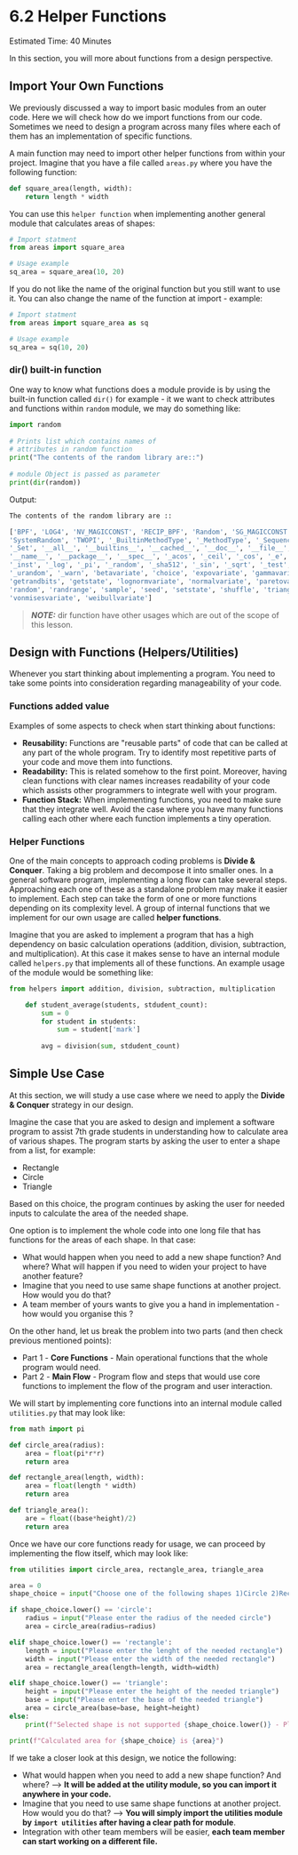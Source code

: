# 6.2 Helper Functions

Estimated Time: 40 Minutes

In this section, you will more about functions from a design perspective.

## Import Your Own Functions
We previously discussed a way to import basic modules from an outer code. Here we will check how do we import functions from our code.
Sometimes we need to design a program across many files where each of them has an implementation of specific functions.

A main function may need to import other helper functions from within your project.
Imagine that you have a file called `areas.py` where you have the following function:

```python
def square_area(length, width):
    return length * width
```
You can use this `helper function` when implementing another general module that calculates areas of shapes: 

```python
# Import statment
from areas import square_area

# Usage example
sq_area = square_area(10, 20) 
```

If you do not like the name of the original function but you still want to use it. You can also change the name of the function at import - example:

```python
# Import statment
from areas import square_area as sq

# Usage example
sq_area = sq(10, 20)  
```
### dir() built-in function
One way to know what functions does a module provide is by using the built-in function called `dir()`
for example - it we want to check attributes and functions within `random` module, we may do something like:

```python
import random
 
# Prints list which contains names of
# attributes in random function
print("The contents of the random library are::")
 
# module Object is passed as parameter
print(dir(random))
``` 
Output:
```python
The contents of the random library are ::

['BPF', 'LOG4', 'NV_MAGICCONST', 'RECIP_BPF', 'Random', 'SG_MAGICCONST',
'SystemRandom', 'TWOPI', '_BuiltinMethodType', '_MethodType', '_Sequence',
'_Set', '__all__', '__builtins__', '__cached__', '__doc__', '__file__', '__loader__',
'__name__', '__package__', '__spec__', '_acos', '_ceil', '_cos', '_e', '_exp',
'_inst', '_log', '_pi', '_random', '_sha512', '_sin', '_sqrt', '_test', '_test_generator',
'_urandom', '_warn', 'betavariate', 'choice', 'expovariate', 'gammavariate', 'gauss',
'getrandbits', 'getstate', 'lognormvariate', 'normalvariate', 'paretovariate', 'randint',
'random', 'randrange', 'sample', 'seed', 'setstate', 'shuffle', 'triangular', 'uniform',
'vonmisesvariate', 'weibullvariate']
```

> **_NOTE:_**  dir function have other usages which are out of the scope of this lesson.

## Design with Functions (Helpers/Utilities)
Whenever you start thinking about implementing a program. You need to take some points into consideration regarding manageability of your code.

### Functions added value
Examples of some aspects to check when start thinking about functions:
- **Reusability:** Functions are "reusable parts" of code that can be called at any part of the whole program. Try to identify most repetitive parts of your code and move them into functions.  
- **Readability:** This is related somehow to the first point. Moreover, having clean functions with clear names increases readability of your code which assists other programmers to integrate well with your program.
- **Function Stack:** When implementing functions, you need to make sure that they integrate well. Avoid the case where you have many functions calling each other where each function implements a tiny operation.

### Helper Functions
One of the main concepts to approach coding problems is **Divide & Conquer**. Taking a big problem and decompose it into smaller ones. 
In a general software program, implementing a long flow can take several steps. Approaching each one of these as a standalone problem may make it easier to implement. 
Each step can take the form of one or more functions depending on its complexity level.
A group of internal functions that we implement for our own usage are called **helper functions**.

Imagine that you are asked to implement a program that has a high dependency on basic calculation operations (addition, division, subtraction, and multiplication). 
At this case it makes sense to have an internal module called `helpers.py` that implements all of these functions.
An example usage of the module would be something like:
```python
from helpers import addition, division, subtraction, multiplication

    def student_average(students, stdudent_count):
        sum = 0 
        for student in students:
            sum = student['mark']
        
        avg = division(sum, stdudent_count)
```
## Simple Use Case
At this section, we will study a use case where we need to apply the **Divide & Conquer** strategy in our design.

Imagine the case that you are asked to design and implement a software program to assist 7th grade students in understanding how to calculate area of various shapes.
The program starts by asking the user to enter a shape from a list, for example:
- Rectangle
- Circle 
- Triangle

Based on this choice, the program continues by asking the user for needed inputs to calculate the area of the needed shape.

One option is to implement the whole code into one long file that has functions for the areas of each shape. In that case:
- What would happen when you need to add a new shape function? And where? What will happen if you need to widen your project to have another feature?
- Imagine that you need to use same shape functions at another project. How would you do that? 
- A team member of yours wants to give you a hand in implementation - how would you organise this ?

On the other hand, let us break the problem into two parts (and then check previous mentioned points):
- Part 1 - **Core Functions** - Main operational functions that the whole program would need.
- Part 2 - **Main Flow** - Program flow and steps that would use core functions to implement the flow of the program and user interaction.

We will start by implementing core functions into an internal module called `utilities.py` that may look like:

```python
from math import pi

def circle_area(radius):
    area = float(pi*r*r)
    return area 

def rectangle_area(length, width):
    area = float(length * width)
    return area

def triangle_area():
    are = float((base*height)/2)
    return area
```
Once we have our core functions ready for usage, we can proceed by implementing the flow itself, which may look like:

```python
from utilities import circle_area, rectangle_area, triangle_area

area = 0
shape_choice = input("Choose one of the following shapes 1)Circle 2)Rectangle 3)Triangle")

if shape_choice.lower() == 'circle':
    radius = input("Please enter the radius of the needed circle")
    area = circle_area(radius=radius)

elif shape_choice.lower() == 'rectangle':
    length = input("Please enter the lenght of the needed rectangle")
    width = input("Please enter the width of the needed rectangle")
    area = rectangle_area(length=length, width=width)

elif shape_choice.lower() == 'triangle':
    height = input("Please enter the height of the needed triangle")
    base = input("Please enter the base of the needed triangle")
    area = circle_area(base=base, height=height)
else:
    print(f"Selected shape is not supported {shape_choice.lower()} - Please choose an item from the list")

print(f"Calculated area for {shape_choice} is {area}")

``` 

If we take a closer look at this design, we notice the following:
- What would happen when you need to add a new shape function? And where? --> __It will be added at the utility module, so you can import it anywhere in your code.__
- Imagine that you need to use same shape functions at another project. How would you do that? --> __You will simply import the utilities module by `import utilities` after having a clear path for module__.
- Integration with other team members will be easier, __each team member can start working on a different file.__